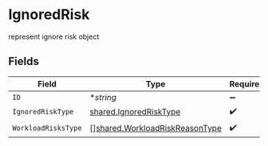 # IgnoredRisk

represent ignore risk object


## Fields

| Field                                                                                   | Type                                                                                    | Required                                                                                | Description                                                                             |
| --------------------------------------------------------------------------------------- | --------------------------------------------------------------------------------------- | --------------------------------------------------------------------------------------- | --------------------------------------------------------------------------------------- |
| `ID`                                                                                    | **string*                                                                               | :heavy_minus_sign:                                                                      | N/A                                                                                     |
| `IgnoredRiskType`                                                                       | [shared.IgnoredRiskType](../../../pkg/models/shared/ignoredrisktype.md)                 | :heavy_check_mark:                                                                      | N/A                                                                                     |
| `WorkloadRisksType`                                                                     | [][shared.WorkloadRiskReasonType](../../../pkg/models/shared/workloadriskreasontype.md) | :heavy_check_mark:                                                                      | N/A                                                                                     |